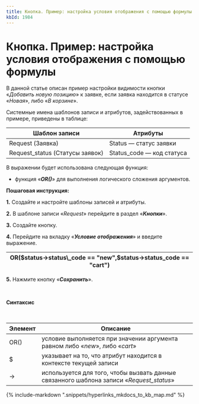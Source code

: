 ```yaml
---
title: Кнопка. Пример: настройка условия отображения с помощью формулы
kbId: 1984
---
```


# Кнопка. Пример: настройка условия отображения с помощью формулы

В данной статье описан пример настройки видимости кнопки «*Добавить новую позицию*» к заявке, если заявка находится в статусе «*Новая*», либо «*В* *корзине*».

Системные имена шаблонов записи и атрибутов, задействованных в примере, приведены в таблице:

| Шаблон записи | Атрибуты |
| --- | --- |
| Request (Заявка) | Stаtus — статус заявки |
| Request\_status (Статусы заявок) | Status\_code — код статуса |

В выражении будет использована следующая функция:

- функция «***OR()***» для выполнения логического сложения аргументов.


**Пошаговая инструкция:**

**1.** Создайте и настройте шаблоны записей и атрибуты.

**2.** В шаблоне записи «*Request*» перейдите в раздел «***Кнопки***».

**3.** Создайте кнопку.

**4.** Перейдите на вкладку «***Условие отображения***» и введите выражение.

| OR($status->status\_code == "new",$status->status\_code == "cart") |
| --- |

**5.** Нажмите кнопку «***Сохранить***».

 

**Синтаксис**

 

| Элемент | Описание |
| --- | --- |
| OR() | условие выполняется при значении аргумента равном либо «*new*», либо «*cart*» |
| $ | указывает на то, что атрибут находится в контексте текущей записи |
| -> | используется для того, чтобы вызвать данные связанного шаблона записи «*Request\_status*» |

{% include-markdown ".snippets/hyperlinks_mkdocs_to_kb_map.md" %}

